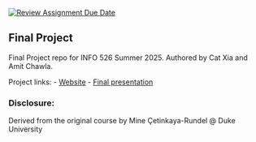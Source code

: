 [![Review Assignment Due Date](https://classroom.github.com/assets/deadline-readme-button-22041afd0340ce965d47ae6ef1cefeee28c7c493a6346c4f15d667ab976d596c.svg)](https://classroom.github.com/a/5Mx2IIjf)

## Final Project

Final Project repo for INFO 526 Summer 2025. Authored by Cat Xia and Amit Chawla.

Project links: - [Website](https://info-526-su25.github.io/final-project-Amit9277-1/) - [Final presentation](https://youtu.be/jHAOFrIHhXA)

### Disclosure:

Derived from the original course by Mine Çetinkaya-Rundel \@ Duke University
